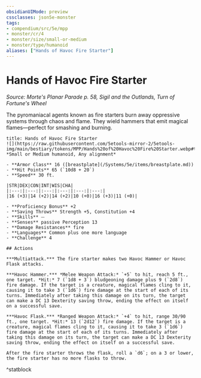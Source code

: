 ```yaml
---
obsidianUIMode: preview
cssclasses: json5e-monster
tags:
- compendium/src/5e/mpp
- monster/cr/4
- monster/size/small-or-medium
- monster/type/humanoid
aliases: ["Hands of Havoc Fire Starter"]
---
```

# Hands of Havoc Fire Starter
*Source: Morte's Planar Parade p. 58, Sigil and the Outlands, Turn of Fortune's Wheel*  

The pyromaniacal agents known as fire starters burn away oppressive systems through chaos and flame. They wield hammers that emit magical flames—perfect for smashing and burning.

```ad-statblock
title: Hands of Havoc Fire Starter
![](https://raw.githubusercontent.com/5etools-mirror-2/5etools-img/main/bestiary/tokens/MPP/Hands%20of%20Havoc%20Fire%20Starter.webp#token)
*Small or Medium humanoid, Any alignment*

- **Armor Class** 16 ([breastplate](/Systems/5e/items/breastplate.md))
- **Hit Points** 65 (`10d8 + 20`)
- **Speed** 30 ft.

|STR|DEX|CON|INT|WIS|CHA|
|:---:|:---:|:---:|:---:|:---:|:---:|
|16 (+3)|14 (+2)|14 (+2)|10 (+0)|16 (+3)|11 (+0)|

- **Proficiency Bonus** +2
- **Saving Throws** Strength +5, Constitution +4
- **Skills** ⏤
- **Senses** passive Perception 13
- **Damage Resistances** fire
- **Languages** Common plus one more language
- **Challenge** 4

## Actions

***Multiattack.*** The fire starter makes two Havoc Hammer or Havoc Flask attacks.

***Havoc Hammer.*** *Melee Weapon Attack:* `+5` to hit, reach 5 ft., one target. *Hit:* 7 (`1d8 + 3`) bludgeoning damage plus 9 (`2d8`) fire damage. If the target is a creature, magical flames cling to it, causing it to take 3 (`1d6`) fire damage at the start of each of its turns. Immediately after taking this damage on its turn, the target can make a DC 13 Dexterity saving throw, ending the effect on itself on a successful save.

***Havoc Flask.*** *Ranged Weapon Attack:* `+4` to hit, range 30/90 ft., one target. *Hit:* 13 (`2d12`) fire damage. If the target is a creature, magical flames cling to it, causing it to take 3 (`1d6`) fire damage at the start of each of its turns. Immediately after taking this damage on its turn, the target can make a DC 13 Dexterity saving throw, ending the effect on itself on a successful save.

After the fire starter throws the flask, roll a `d6`; on a 3 or lower, the fire starter has no more flasks to throw.
```
^statblock